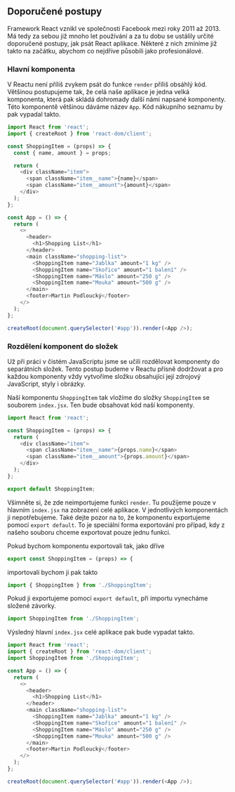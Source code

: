 ## Doporučené postupy

Framework React vznikl ve společnosti Facebook mezi roky 2011 až 2013. Má tedy za sebou již mnoho let používání a za tu dobu se ustálily určité doporučené postupy, jak psát React aplikace. Některé z nich zmíníme již takto na začátku, abychom co nejdříve působili jako profesionálové.

### Hlavní komponenta

V Reactu není příliš zvykem psát do funkce `render` příliš obsáhlý kód. Většinou postupujeme tak, že celá naše aplikace je jedna velká komponenta, která pak skládá dohromady další námi napsané komponenty. Této komponentě většinou dáváme název `App`. Kód nákupního seznamu by pak vypadal takto.

```js
import React from 'react';
import { createRoot } from 'react-dom/client';

const ShoppingItem = (props) => {
  const { name, amount } = props;

  return (
    <div className="item">
      <span className="item__name">{name}</span>
      <span className="item__amount">{amount}</span>
    </div>
  );
};

const App = () => {
  return (
    <>
      <header>
        <h1>Shopping List</h1>
      </header>
      <main className="shopping-list">
        <ShoppingItem name="Jablka" amount="1 kg" />
        <ShoppingItem name="Skořice" amount="1 balení" />
        <ShoppingItem name="Máslo" amount="250 g" />
        <ShoppingItem name="Mouka" amount="500 g" />
      </main>
      <footer>Martin Podloucký</footer>
    </>
  );
};

createRoot(document.querySelector('#app')).render(<App />);
```

### Rozdělení komponent do složek

Už při práci v čistém JavaScriptu jsme se učili rozdělovat komponenty do separátních složek. Tento postup budeme v Reactu přísně dodržovat a pro každou komponenty vždy vytvoříme složku obsahující její zdrojový JavaScript, styly i obrázky.

Naší komponentu `ShoppingItem` tak vložíme do složky `ShoppingItem` se souborem `index.jsx`. Ten bude obsahovat kód naší komponenty.

```js
import React from 'react';

const ShoppingItem = (props) => {
  return (
    <div className="item">
      <span className="item__name">{props.name}</span>
      <span className="item__amount">{props.amount}</span>
    </div>
  );
};

export default ShoppingItem;
```

Všimněte si, že zde neimportujeme funkci `render`. Tu použijeme pouze v hlavním `index.jsx` na zobrazení celé aplikace. V jednotlivých komponentách ji nepotřebujeme. Také dejte pozor na to, že komponentu exportujeme pomocí `export default`. To je speciální forma exportování pro případ, kdy z našeho souboru chceme exportovat pouze jednu funkci.

Pokud bychom komponentu exportovali tak, jako dříve

```js
export const ShoppingItem = (props) => {
```

importovali bychom ji pak takto

```js
import { ShoppingItem } from './ShoppingItem';
```

Pokud ji exportujeme pomocí `export default`, při importu vynecháme složené závorky.

```js
import ShoppingItem from './ShoppingItem';
```

Výsledný hlavní `index.jsx` celé aplikace pak bude vypadat takto.

```js
import React from 'react';
import { createRoot } from 'react-dom/client';
import ShoppingItem from './ShoppingItem';

const App = () => {
  return (
    <>
      <header>
        <h1>Shopping List</h1>
      </header>
      <main className="shopping-list">
        <ShoppingItem name="Jablka" amount="1 kg" />
        <ShoppingItem name="Skořice" amount="1 balení" />
        <ShoppingItem name="Máslo" amount="250 g" />
        <ShoppingItem name="Mouka" amount="500 g" />
      </main>
      <footer>Martin Podloucký</footer>
    </>
  );
};

createRoot(document.querySelector('#app')).render(<App />);
```
